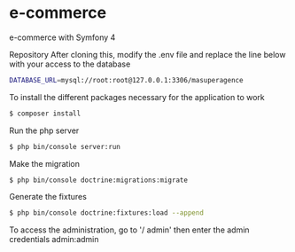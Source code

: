 # e-commerce

e-commerce with Symfony 4

Repository After cloning this, modify the .env file and replace the line below with your access to the database

```sh
DATABASE_URL=mysql://root:root@127.0.0.1:3306/masuperagence
```

To install the different packages necessary for the application to work
```sh
$ composer install
```

Run the php server
```sh
$ php bin/console server:run
```

Make the migration
```sh
$ php bin/console doctrine:migrations:migrate
```

Generate the fixtures
```sh
$ php bin/console doctrine:fixtures:load --append
```

To access the administration, go to '/ admin' then enter the admin credentials admin:admin

